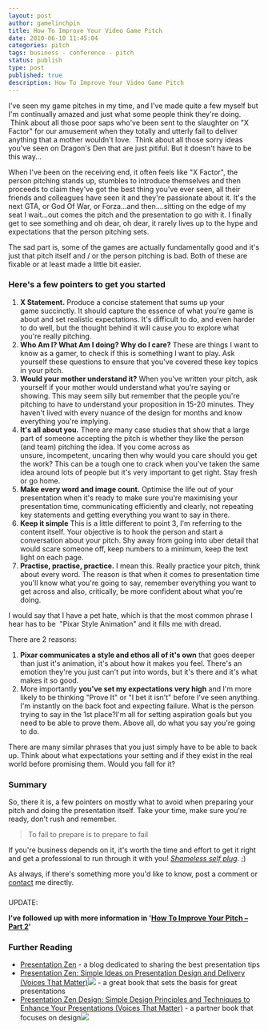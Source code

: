 ```yaml
---
layout: post
author: gamelinchpin
title: How To Improve Your Video Game Pitch
date: 2010-06-10 11:45:04
categories: pitch
tags: business - conference - pitch
status: publish
type: post
published: true
description: How To Improve Your Video Game Pitch
---
```

I've seen my game pitches in my time, and I've made quite a few myself
but I'm continually amazed and just what some people think they're
doing.  Think about all those poor saps who've been sent to the
slaughter on "X Factor" for our amusement when they totally and utterly
fail to deliver anything that a mother wouldn't love.  Think about all
those sorry ideas you've seen on Dragon's Den that are just pitiful. But
it doesn't have to be this way...

When I've been on the receiving end, it often feels like "X Factor", the
person pitching stands up, stumbles to introduce themselves and then
proceeds to claim they've got the best thing you've ever seen, all their
friends and colleagues have seen it and they're passionate about it.
It's the next GTA, or God Of War, or Forza...and then....sitting on the
edge of my seat I wait...out comes the pitch and the presentation to go
with it. I finally get to see something and oh dear, oh dear, it rarely
lives up to the hype and expectations that the person pitching sets.

The sad part is, some of the games are actually fundamentally good and
it's just that pitch itself and / or the person pitching is bad. Both of
these are fixable or at least made a little bit easier.

### Here's a few pointers to get you started

1.  **X Statement.** Produce a concise statement that sums up your
    game succinctly. It should capture the essence of what you're game
    is about and set realistic expectations. It's difficult to do, and
    even harder to do well, but the thought behind it will cause you to
    explore what you're really pitching.
2.  **Who Am I? What Am I doing? Why do I care?** These are things I
    want to know as a gamer, to check if this is something I want to
    play. Ask yourself these questions to ensure that you've covered
    these key topics in your pitch.
3.  **Would your mother understand it?** When you've written your pitch,
    ask yourself if your mother would understand what you're saying or
    showing. This may seem silly but remember that the people you're
    pitching to have to understand your proposition in 15-20 minutes.
    They haven't lived with every nuance of the design for months and
    know everything you're implying.
4.  **It's all about you.** There are many case studies that show that a
    large part of someone accepting the pitch is whether they like the
    person (and team) pitching the idea. If you come across as
    unsure, incompetent, uncaring then why would you care should you get
    the work? This can be a tough one to crack when you've taken the
    same idea around lots of people but it's very important to get
    right. Stay fresh or go home.
5.  **Make every word and image count.** Optimise the life out of your
    presentation when it's ready to make sure you're maximising your
    presentation time, communicating efficiently and clearly, not
    repeating key statements and getting everything you want to say in
    there.
6.  **Keep it simple** This is a little different to point 3, I'm
    referring to the content itself. Your objective is to hook the
    person and start a conversation about your pitch. Shy away from
    going into uber detail that would scare someone off, keep numbers to
    a minimum, keep the text light on each page.
7.  **Practise, practise, practice.** I mean this. Really practice your
    pitch, think about every word. The reason is that when it comes to
    presentation time you'll know what you're going to say, remember
    everything you want to get across and also, critically, be more
    confident about what you're doing.

I would say that I have a pet hate, which is that the most common phrase
I hear has to be  "Pixar Style Animation" and it fills me with dread.

There are 2
reasons:

1.  **Pixar communicates a style and ethos all of it's own** that goes
    deeper than just it's animation, it's about how it makes you feel.
    There's an emotion they're you just can't put into words, but it's
    there and it's what makes it so good.
2.  More importantly **you've set my expectations very high** and I'm
    more likely to be thinking "Prove It" or "I bet it isn't" before
    I've seen anything. I'm instantly on the back foot and expecting
    failure. What is the person trying to say in the 1st place?I'm all
    for setting aspiration goals but you need to be able to prove them.
    Above all, do what you say you're going to do.

There are many similar phrases that you just simply have to be able to
back up. Think about what expectations your setting and if they exist in
the real world before promising them. Would you fall for it?

### Summary

So, there it is, a few pointers on mostly what to avoid when preparing
your pitch and doing the presentation itself. Take your time, make sure
you're ready, don't rush and remember.

> To fail to prepare is to prepare to fail

If you're business depends on it, it's worth the time and effort to get
it right and get a professional to run through it with you! *[Shameless
self
plug](http://gamedevconsulting.blogspot.com/p/simeon-pashley-consultant-development.html)*.
;)

As always, if there's something more you'd like to know, post a comment
or [contact](/contact) me directly.

###
UPDATE:

**I've followed up with more information in '**[**How To Improve Your
Pitch – Part 2**](/2010/06/improve-pitch-part-2-2.html)**'**

### Further Reading

-   [Presentation Zen](http://www.presentationzen.com/) - a blog
    dedicated to sharing the best presentation tips
-   [Presentation
Zen: Simple Ideas on Presentation Design and Delivery
    (Voices That
    Matter)](http://www.amazon.co.uk/gp/product/0321525655?ie=UTF8&tag=gamedevelcons-21&linkCode=as2&camp=1634&creative=19450&creativeASIN=0321525655)![](/assets/ir?t=gamedevelcons-21&l=as2&o=2&a=0321525655) -
    a great book that sets the basis for great presentations
-   [Presentation Zen
Design: Simple Design Principles and Techniques to
    Enhance Your Presentations (Voices That
    Matter)](http://www.amazon.co.uk/gp/product/0321668790?ie=UTF8&tag=gamedevelcons-21&linkCode=as2&camp=1634&creative=19450&creativeASIN=0321668790) -
    a partner book that focuses on
    design![](/assets/ir?t=gamedevelcons-21&l=as2&o=2&a=0321668790)

